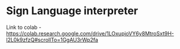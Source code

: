# Sign Language interpreter
 
Link to colab   - https://colab.research.google.com/drive/1LOxupjoVY6y8MtroSxt9H-l2L0k9zfzQ#scrollTo=1GgAU3rWp2fa
